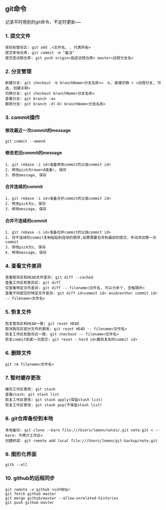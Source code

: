 ## git命令

记录平时用到的git命令，不定时更新~~

### 1. 提交文件

	保存到暂存区: git add .<文件名, . 代表所有>
	提交本地仓库: git commit -m "备注"
	提交至远程仓库: git push origin<指定远程仓库> master<远程分支名>

### 2. 分支管理

	新建分支: git checkout -b branchName<分支名称>< -b, 直接切换 > <远程分支, 可选, 创建关联>
	切换分支: git checkout branchName<分支名称>
	查看分支: git branch -av
	删除分支: git branch -d(-D) branchName<分支名称>

### 3. commit操作

#### 修改最近一次commit的message

	git commit --amend

#### 修改老旧commit的message

	1. git rebase -i id<准备修改commit的父级commit id>
	2. 修改pick为reword或者r, 保存
	3. 修改message, 保存

#### 合并连续的commit
	1. git rebase -i id<准备合并commit的父级commit id>
	2. 修改pick为s, 保存
	3. 修改message, 保存

#### 合并不连续的commit

	1. git rebase -i id<准备合并commit的父级commit id>
	2. 将不连续的commit复制粘贴到连续的顺序,如果需要合并到最初的提交，手动添加第一次commit
	3. 修改pick为s, 保存
	4. 修改message, 保存

### 4. 查看文件差异

	查看暂存区和HEAD文件差异: git diff --cached
	查看工作区和暂存区: git diff
	仅查看特定文件差异: git diff -- filename<文件名, 可以为多个, 空格隔开>
	查看不同提交的特定文件差异: git diff id<commit id> anid<anthor commit id> -- filename<文件名>


### 5. 恢复文件

	恢复暂存区和HEAD一致: git reset HEAD 
	取消暂存区部分文件的更改: git reset HEAD -- filename<文件名>
	恢复工作区和暂存区一致: git checkout -- filename<文件名>
	恢复commit到某一次提交: git reset --hard id<要恢复到的commit id>

### 6. 删除文件

	git rm filename<文件名>

### 7. 暂时缓存更改

	缓存工作区更改: git stash
	查看stash: git stash list
	恢复工作区更改: git stash apply(保留stash list)
	恢复工作区更改: git stash pop(不保留stash list)

### 8. git仓库备份到本地

	本地备份: git clone --bare file:///Users/lemon/notes/.git note.git < --bare: 不拷贝工作区>
	创建桥梁: git remote add local file:///Users/lemon/git-backup/note.git

### 9. 图形化界面

	gitk --all

### 10. github的远程同步

	git remote -v github <ssh地址>
	git fetch github master
	git merge github/master --allow-unrelated-histories
	git push github master

	